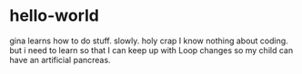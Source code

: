 # hello-world
gina learns how to do stuff. slowly. 
holy crap I know nothing about coding. but i need to learn so that I can keep up with Loop changes so my child can have an artificial pancreas.
